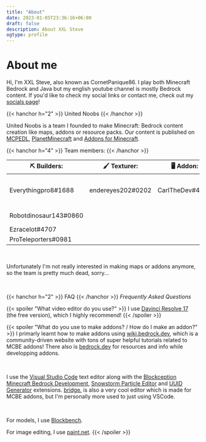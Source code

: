 ```yaml
---
title: "About"
date: 2023-01-05T23:36:16+06:00
draft: false
description: About XXL Steve
ogtype: profile
---
```


# About me

Hi, I'm XXL Steve, also known as CornetPanique86.
I play both Minecraft Bedrock and Java but my english youtube channel is mostly Bedrock content.
If you'd like to check my social links or contact me, check out my [socials page](/socials)!

{{< hanchor h="2" >}}
United Noobs
{{< /hanchor >}}

United Noobs is a team I founded to make Minecraft: Bedrock content creation like maps, addons or resource packs.
Our content is published on [MCPEDL](https://mcpedl.com/user/cornetpanique86), [PlanetMinecraft](https://www.planetminecraft.com/member/united_noobs/) and [Addons for Minecraft](https://play.google.com/store/apps/details?id=com.kayenworks.mcpeaddons).

{{< hanchor h="4" >}}
Team members:
{{< /hanchor >}}

| **⛏️ Builders:**      | **🖌️ Texturer:** | **🖥️ Addon:**  | **💻 Commands:** | **㊗️ Translators:**                          |
| --------------------- | ----------------- | --------------- | ---------------- | -------------------------------------------- |
| Everythingpro8#1688   | endereyes202#0202 | CarlTheDev#4810 | CarlTheDev#4810  | unstoppable turtle#0964 (simplified Chinese) |
| Robotdinosaur143#0860 |                   |                 |                  | CarlTheDev#4810 (swedish)                    |
| Ezracelot#4707        |                   |                 |                  |                                              |
| ProTeleporters#0981   |                   |                 |                  |                                              |

&nbsp;

Unfortunately I'm not really interested in making maps or addons anymore, so the team is pretty much dead, sorry...

&nbsp;

{{< hanchor h="2" >}}
FAQ
{{< /hanchor >}}
*Frequently Asked Questions*

{{< spoiler "What video editor do you use?" >}}
I use [Davinci Resolve 17](https://www.blackmagicdesign.com/products/davinciresolve/) (the free version), which I highly recommend!
{{< /spoiler >}}

{{< spoiler "What do you use to make addons? / How do I make an addon?" >}}
I primarly learnt how to make addons using [wiki.bedrock.dev](https://wiki.bedrock.dev), which is a community-driven website with tons of super helpful tutorials related to MCBE addons!
There also is [bedrock.dev](https://bedrock.dev) for resources and info while developping addons.

&nbsp;

I use the [Visual Studio Code](https://code.visualstudio.com/) text editor along with the [Blockception Minecraft Bedrock Development](https://marketplace.visualstudio.com/items?itemName=BlockceptionLtd.blockceptionvscodeminecraftbedrockdevelopmentextension), [Snowstorm Particle Editor](https://marketplace.visualstudio.com/items?itemName=JannisX11.snowstorm) and [UUID Generator](https://marketplace.visualstudio.com/items?itemName=netcorext.uuid-generator) extensions.
[bridge.](https://bridge-core.app/) is also a very cool editor which is made for MCBE addons, but I'm personally more used to just using VSCode.

&nbsp;

For models, I use [Blockbench](https://blockbench.net/).

For image editing, I use [paint.net](https://www.getpaint.net/).
{{< /spoiler >}}